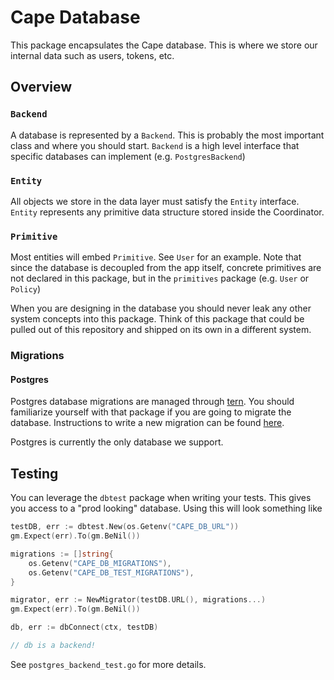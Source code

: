 # Cape Database

This package encapsulates the Cape database. This is where we store our internal data such as users, tokens, etc.

## Overview

### `Backend`

A database is represented by a `Backend`.  This is probably the most important class and where you should start.
`Backend` is a high level interface that specific databases can implement (e.g. `PostgresBackend`)

### `Entity`

All objects we store in the data layer must satisfy the `Entity` interface. `Entity` represents any primitive data 
structure stored inside the Coordinator.

### `Primitive`

Most entities will embed `Primitive`. See `User` for an example. Note that since the database is decoupled from
the app itself, concrete primitives are not declared in this package, but in the `primitives` package (e.g. `User` or `Policy`)

When you are designing in the database you should never leak any other system concepts into this package. Think of this
package that could be pulled out of this repository and shipped on its own in a different system.

### Migrations

#### Postgres

Postgres database migrations are managed through [tern](https://github.com/jackc/tern). You should familiarize yourself with that
package if you are going to migrate the database.  Instructions to write a new migration can be found [here](https://github.com/jackc/tern#migrations).

Postgres is currently the only database we support.

## Testing

You can leverage the `dbtest` package when writing your tests. This gives you access to a "prod looking" database.
Using this will look something like

```go
testDB, err := dbtest.New(os.Getenv("CAPE_DB_URL"))
gm.Expect(err).To(gm.BeNil())

migrations := []string{
    os.Getenv("CAPE_DB_MIGRATIONS"),
    os.Getenv("CAPE_DB_TEST_MIGRATIONS"),
}

migrator, err := NewMigrator(testDB.URL(), migrations...)
gm.Expect(err).To(gm.BeNil())

db, err := dbConnect(ctx, testDB)

// db is a backend!
``` 

See `postgres_backend_test.go` for more details.
